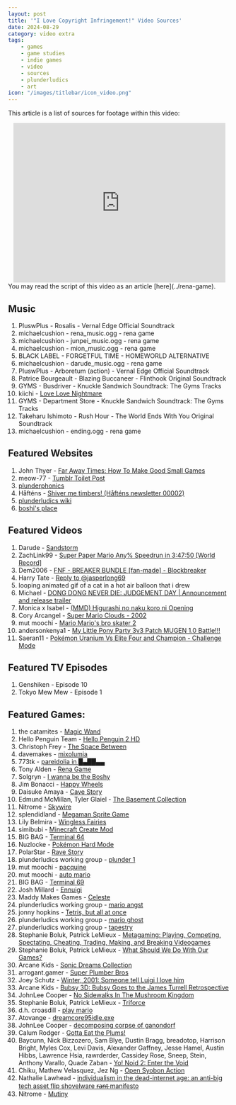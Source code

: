 ```yaml
---
layout: post
title: '"I Love Copyright Infringement!" Video Sources'
date: 2024-08-29
category: video extra
tags:
    - games 
    - game studies
    - indie games 
    - video 
    - sources 
    - plunderludics 
    - art
icon: "/images/titlebar/icon_video.png"
---
```

This article is a list of sources for footage within this video:
<center><iframe width="480" height="360" src="https://www.youtube.com/embed/qRCc7l56mfg" title="I Love Copyright Infringement!" frameborder="0" allow="accelerometer; autoplay; clipboard-write; encrypted-media; gyroscope; picture-in-picture; web-share" referrerpolicy="strict-origin-when-cross-origin" allowfullscreen></iframe></center>
You may read the script of this video as an article [here](../rena-game).

## Music
01. PluswPlus - Rosalis - Vernal Edge Official Soundtrack
02. michaelcushion - rena_music.ogg - rena game
03. michaelcushion - junpei_music.ogg - rena game
04. michaelcushion - mion_music.ogg - rena game
05. BLACK LABEL - FORGETFUL TIME - HOMEWORLD ALTERNATIVE
06. michaelcushion - darude_music.ogg - rena game
07. PluswPlus - Arboretum (action) - Vernal Edge Official Soundtrack
08. Patrice Bourgeault - Blazing Buccaneer - Flinthook Original Soundtrack
09. GYMS - Busdriver - Knuckle Sandwich Soundtrack: The Gyms Tracks
10. kiichi - [Love Love Nightmare](https://www.nicovideo.jp/watch/sm4518874)
11. GYMS - Department Store - Knuckle Sandwich Soundtrack: The Gyms Tracks
12. Takeharu Ishimoto - Rush Hour - The World Ends With You Original Soundtrack
13. michaelcushion - ending.ogg - rena game

## Featured Websites
01. John Thyer - [Far Away Times: How To Make Good Small Games](https://farawaytimes.blogspot.com/2023/02/how-to-make-good-small-games.html) 
02. meow-77 - [Tumblr Toilet Post](https://www.tumblr.com/meow-77/697034126917828608)
03. [plunderphonics](https://www.plunderphonics.com/)
04. Håfténs - [Shiver me timbers! (Håfténs newsletter 00002)](https://www.patreon.com/posts/107828383)
05. [plunderludics wiki](https://plunderludics.github.io/)
06. [boshi's place](https://boshis-place.github.io/)

## Featured Videos
01. Darude - [Sandstorm](https://www.youtube.com/watch?v=y6120QOlsfU)
02. ZachLink99 - [Super Paper Mario Any% Speedrun in 3:47:50 [World Record]](https://www.youtube.com/watch?v=9-pJTSEoa0Q)
03. Dem2006 - [FNF - BREAKER BUNDLE [fan-made] - Blockbreaker](https://www.youtube.com/watch?v=qHrRBV1jjA0)
04. Harry Tate - [Reply to @jasperlong69](https://www.tiktok.com/@harry.tate/video/6888197899365272833)
05. looping animated gif of a cat in a hot air balloon that i drew
06. Michael - [DONG DONG NEVER DIE: JUDGEMENT DAY \| Announcement and release trailer](https://www.youtube.com/watch?v=7dSbhQDNJME)
07. Monica x Isabel - [(MMD) Higurashi no naku koro ni Opening](https://www.youtube.com/watch?v=MFyDIBtB5pk)
08. Cory Arcangel - [Super Mario Clouds - 2002](https://www.youtube.com/watch?v=fCmAD0TwGcQ)
09. mut moochi - [Mario Mario's bro skater 2](https://www.youtube.com/watch?v=qWHXMURV2vo)
10. andersonkenya1 - [My Little Pony Party 3v3 Patch MUGEN 1.0 Battle!!!](https://www.youtube.com/watch?v=LolaOemS3YI)
11. Saeran11 - [Pokémon Uranium Vs Elite Four and Champion - Challenge Mode](https://www.youtube.com/watch?v=HusvkkIEOBc)

## Featured TV Episodes
01. Genshiken - Episode 10
02. Tokyo Mew Mew - Episode 1

## Featured Games:
01. the catamites - [Magic Wand](https://thecatamites.itch.io/magic-wand)
02. Hello Penguin Team - [Hello Penguin 2 HD](https://noxid.itch.io/2hd)
03. Christoph Frey - [The Space Between](https://chrstphfr.itch.io/the-space-between)
04. davemakes - [mixolumia](https://mixolumia.com/)
05. 773tk - [pareidolia in █▄██▄▄](https://773tk.itch.io/pareidolia-in)
06. Tony Alden - [Rena Game](https://brlka.itch.io/rena-game)
07. Solgryn - [I wanna be the Boshy](https://delicious-fruit.com/ratings/game_details.php?id=11890)
08. Jim Bonacci - [Happy Wheels](https://totaljerkface.com/happy_wheels.tjf)
09. Daisuke Amaya - [Cave Story](https://www.cavestory.org/)
10. Edmund McMillan, Tyler Glaiel - [The Basement Collection](https://store.steampowered.com/app/214790/The_Basement_Collection/)
11. Nitrome - [Skywire](https://www.nitrome.com/html5-games/skywire/)
12. splendidland - [Megaman Sprite Game](https://www.tumblr.com/megamanspritecomic/65735240451/megaman-sprite-game-released-on-october-31st)
13. Lily Belmira - [Wingless Fairies](https://lilybelmira.itch.io/fairies)
14. simibubi - [Minecraft Create Mod](https://www.curseforge.com/minecraft/mc-mods/create)
15. BIG BAG - [Terminal 64](https://bigbag.itch.io/terminal-64)
16. Nuzlocke - [Pokémon Hard Mode](http://www.nuzlocke.com/comics/pokemon-hard-mode/page/69/)
17. PolarStar - [Rave Story](https://forum.cavestory.org/threads/ravestory-v1-62-soundtrack-compiled-in-flac-and-mp3-formats-by-whatthepin.5683/)
18. plunderludics working group - [plunder 1](https://plunderludics.github.io/works/plunder%201.html)
19. mut moochi - [pacquine](https://nes.mut.media/pacquine.html)
20. mut moochi - [auto mario](https://nes.mut.media/goodluck.html)
21. BIG BAG - [Terminal 69](https://bigbag.itch.io/terminal69)
22. Josh Millard - [Ennuigi](https://www.lexaloffle.com/bbs/?pid=32360)
23. Maddy Makes Games - [Celeste](https://www.celestegame.com/)
24. plunderludics working group - [mario angst](https://plunderludics.github.io/works/mario%20angst.html)
25. jonny hopkins - [Tetris, but all at once](https://jwhop.itch.io/tetris-but-all-at-once-public-version)
26. plunderludics working group - [mario ghost](https://plunderludics.github.io/works/mario%20ghost.html)
27. plunderludics working group - [tapestry](https://plunderludics.github.io/works/tapestry.html)
28. Stephanie Boluk, Patrick LeMieux - [Metagaming: Playing, Competing, Spectating, Cheating, Trading, Making, and Breaking Videogames](https://manifold.umn.edu/projects/metagaming)
29. Stephanie Boluk, Patrick LeMieux - [What Should We Do With Our Games?](https://alt254.itch.io/what-should-we-do-with-our-games)
30. Arcane Kids - [Sonic Dreams Collection](https://hedgehog.exposed/)
31. arrogant.gamer - [Super Plumber Bros](https://gamejolt.com/games/super-plumber-bros/27754)
32. Joey Schutz - [Winter, 2001: Someone tell Luigi I love him](https://jamschutz.itch.io/winter-2001-someone-tell-luigi-i-love-him)
33. Arcane Kids - [Bubsy 3D: Bubsy Goes to the James Turrell Retrospective](https://bubsy3d.com/)
34. JohnLee Cooper - [No Sidewalks In The Mushroom Kingdom](https://ergman.itch.io/no-sidewalks-in-the-mushroom-kingdom)
35. Stephanie Boluk, Patrick LeMieux - [Triforce](https://alt254.itch.io/triforce)
36. d.h. croasdill - [play mario](https://hyperlibrary.itch.io/play-mario)
37. Atovange - [dreamcore95idle.exe](https://atovange.itch.io/dreamcore95idle)
38. JohnLee Cooper - [decomposing corpse of ganondorf](https://ergman.itch.io/decomposing-corpse-of-ganonodorf)
39. Calum Rodger - [Gotta Eat the Plums!](https://weecalrobot.itch.io/gottaeattheplums)
40. Baycunn, Nick Bizzozero, Sam Blye, Dustin Bragg, breadotop, Harrison Bright, Myles Cox, Levi Davis, Alexander Gaffney, Jesse Hamel, Austin Hibbs, Lawrence Hsia, rawrderder, Cassidey Rose, Sneep, Stein, Anthony Varallo, Quade Zaban - [Yo! Noid 2: Enter the Void](https://dustinbragg.itch.io/yo-noid-was-ahead-of-its-time)
41. Chiku, Mathew Velasquez, Jez Ng - [Open Syobon Action](https://www.jezng.com/open-syobon-action.js/)
42. Nathalie Lawhead - [individualism in the dead-internet age: an anti-big tech asset flip shovelware r̶a̶n̶t̶ manifesto](https://alienmelon.itch.io/shovelware)
43. Nitrome - [Mutiny](https://www.nitrome.com/html5-games/mutiny/)